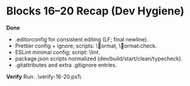 # Blocks 16–20 Recap (Dev Hygiene)

**Done**
- .editorconfig for consistent editing (LF; final newline).
- Prettier config + ignore; scripts: \ormat\, \ormat:check\.
- ESLint minimal config; script: \lint\.
- package.json scripts normalized (dev/build/start/clean/typecheck).
- .gitattributes and extra .gitignore entries.

**Verify**
Run: \.\verify-16-20.ps1\
